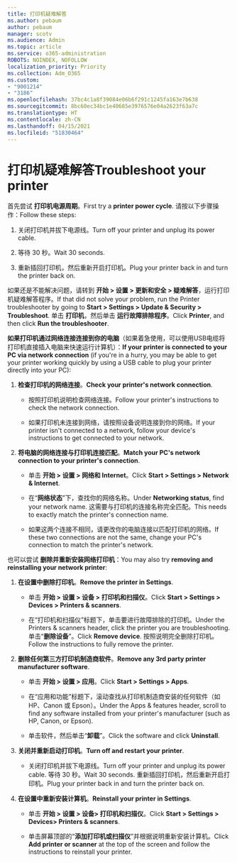 ```yaml
---
title: 打印机疑难解答
ms.author: pebaum
author: pebaum
manager: scotv
ms.audience: Admin
ms.topic: article
ms.service: o365-administration
ROBOTS: NOINDEX, NOFOLLOW
localization_priority: Priority
ms.collection: Adm_O365
ms.custom:
- "9001214"
- "3186"
ms.openlocfilehash: 37bc4c1a8f39084e06b6f291c1245fa163e7b638
ms.sourcegitcommit: 8bc60ec34bc1e40685e3976576e04a2623f63a7c
ms.translationtype: HT
ms.contentlocale: zh-CN
ms.lasthandoff: 04/15/2021
ms.locfileid: "51830464"
---
```

# <a name="troubleshoot-your-printer"></a><span data-ttu-id="bd974-102">打印机疑难解答</span><span class="sxs-lookup"><span data-stu-id="bd974-102">Troubleshoot your printer</span></span>

<span data-ttu-id="bd974-103">首先尝试 **打印机电源周期**。</span><span class="sxs-lookup"><span data-stu-id="bd974-103">First try a **printer power cycle**.</span></span> <span data-ttu-id="bd974-104">请按以下步骤操作：</span><span class="sxs-lookup"><span data-stu-id="bd974-104">Follow these steps:</span></span>

1. <span data-ttu-id="bd974-105">关闭打印机并拔下电源线。</span><span class="sxs-lookup"><span data-stu-id="bd974-105">Turn off your printer and unplug its power cable.</span></span>

2. <span data-ttu-id="bd974-106">等待 30 秒。</span><span class="sxs-lookup"><span data-stu-id="bd974-106">Wait 30 seconds.</span></span>

3. <span data-ttu-id="bd974-107">重新插回打印机，然后重新开启打印机。</span><span class="sxs-lookup"><span data-stu-id="bd974-107">Plug your printer back in and turn the printer back on.</span></span>

<span data-ttu-id="bd974-108">如果还是不能解决问题，请转到 **开始 > 设置 > 更新和安全 > 疑难解答**，运行打印机疑难解答程序。</span><span class="sxs-lookup"><span data-stu-id="bd974-108">If that did not solve your problem, run the Printer troubleshooter by going to **Start > Settings > Update & Security > Troubleshoot**.</span></span> <span data-ttu-id="bd974-109">单击 **打印机**，然后单击 **运行故障排除程序**。</span><span class="sxs-lookup"><span data-stu-id="bd974-109">Click **Printer**, and then click **Run the troubleshooter**.</span></span>

<span data-ttu-id="bd974-110">**如果打印机通过网络连接连接到你的电脑**（如果着急使用，可以使用USB电缆将打印机直接插入电脑来快速运行计算机）：</span><span class="sxs-lookup"><span data-stu-id="bd974-110">**If your printer is connected to your PC via network connection** (if you're in a hurry, you may be able to get your printer working quickly by using a USB cable to plug your printer directly into your PC):</span></span>

1. <span data-ttu-id="bd974-111">**检查打印机的网络连接**。</span><span class="sxs-lookup"><span data-stu-id="bd974-111">**Check your printer's network connection**.</span></span>
    
    - <span data-ttu-id="bd974-112">按照打印机说明检查网络连接。</span><span class="sxs-lookup"><span data-stu-id="bd974-112">Follow your printer's instructions to check the network connection.</span></span>

    - <span data-ttu-id="bd974-113">如果打印机未连接到网络，请按照设备说明连接到你的网络。</span><span class="sxs-lookup"><span data-stu-id="bd974-113">If your printer isn't connected to a network, follow your device's instructions to get connected to your network.</span></span>

2. <span data-ttu-id="bd974-114">**将电脑的网络连接与打印机连接匹配**。</span><span class="sxs-lookup"><span data-stu-id="bd974-114">**Match your PC's network connection to your printer's connection**.</span></span>

    - <span data-ttu-id="bd974-115">单击 **开始 > 设置 > 网络和 Internet**。</span><span class="sxs-lookup"><span data-stu-id="bd974-115">Click **Start > Settings > Network & Internet**.</span></span>

    - <span data-ttu-id="bd974-116">在“**网络状态**”下，查找你的网络名称。</span><span class="sxs-lookup"><span data-stu-id="bd974-116">Under **Networking status**, find your network name.</span></span> <span data-ttu-id="bd974-117">这需要与打印机的连接名称完全匹配。</span><span class="sxs-lookup"><span data-stu-id="bd974-117">This needs to exactly match the printer's connection name.</span></span>

    - <span data-ttu-id="bd974-118">如果这两个连接不相同，请更改你的电脑连接以匹配打印机的网络。</span><span class="sxs-lookup"><span data-stu-id="bd974-118">If these two connections are not the same, change your PC's connection to match the printer's network.</span></span>

<span data-ttu-id="bd974-119">也可以尝试 **删除并重新安装网络打印机**：</span><span class="sxs-lookup"><span data-stu-id="bd974-119">You may also try **removing and reinstalling your network printer**:</span></span>

1. <span data-ttu-id="bd974-120">**在设置中删除打印机**。</span><span class="sxs-lookup"><span data-stu-id="bd974-120">**Remove the printer in Settings**.</span></span>

    - <span data-ttu-id="bd974-121">单击 **开始 > 设置 > 设备 > 打印机和扫描仪**。</span><span class="sxs-lookup"><span data-stu-id="bd974-121">Click **Start > Settings > Devices > Printers & scanners**.</span></span>

    - <span data-ttu-id="bd974-122">在“打印机和扫描仪”标题下，单击要进行故障排除的打印机。</span><span class="sxs-lookup"><span data-stu-id="bd974-122">Under the Printers & scanners header, click the printer you are troubleshooting.</span></span> <span data-ttu-id="bd974-123">单击“**删除设备**”。</span><span class="sxs-lookup"><span data-stu-id="bd974-123">Click **Remove device**.</span></span> <span data-ttu-id="bd974-124">按照说明完全删除打印机。</span><span class="sxs-lookup"><span data-stu-id="bd974-124">Follow the instructions to fully remove the printer.</span></span>

2. <span data-ttu-id="bd974-125">**删除任何第三方打印机制造商软件**。</span><span class="sxs-lookup"><span data-stu-id="bd974-125">**Remove any 3rd party printer manufacturer software**.</span></span>

    - <span data-ttu-id="bd974-126">单击 **开始 > 设置 > 应用**。</span><span class="sxs-lookup"><span data-stu-id="bd974-126">Click **Start > Settings > Apps**.</span></span>

    - <span data-ttu-id="bd974-127">在“应用和功能”标题下，滚动查找从打印机制造商安装的任何软件（如 HP、Canon 或 Epson）。</span><span class="sxs-lookup"><span data-stu-id="bd974-127">Under the Apps & features header, scroll to find any software installed from your printer's manufacturer (such as HP, Canon, or Epson).</span></span>

    - <span data-ttu-id="bd974-128">单击软件，然后单击“**卸载**”。</span><span class="sxs-lookup"><span data-stu-id="bd974-128">Click the software and click **Uninstall**.</span></span>

3. <span data-ttu-id="bd974-129">**关闭并重新启动打印机**。</span><span class="sxs-lookup"><span data-stu-id="bd974-129">**Turn off and restart your printer**.</span></span>

    - <span data-ttu-id="bd974-130">关闭打印机并拔下电源线。</span><span class="sxs-lookup"><span data-stu-id="bd974-130">Turn off your printer and unplug its power cable.</span></span> <span data-ttu-id="bd974-131">等待 30 秒。</span><span class="sxs-lookup"><span data-stu-id="bd974-131">Wait 30 seconds.</span></span> <span data-ttu-id="bd974-132">重新插回打印机，然后重新开启打印机。</span><span class="sxs-lookup"><span data-stu-id="bd974-132">Plug your printer back in and turn the printer back on.</span></span>

4. <span data-ttu-id="bd974-133">**在设置中重新安装计算机**。</span><span class="sxs-lookup"><span data-stu-id="bd974-133">**Reinstall your printer in Settings**.</span></span>

    - <span data-ttu-id="bd974-134">单击 **开始 > 设置 > 设备> 打印机和扫描仪**。</span><span class="sxs-lookup"><span data-stu-id="bd974-134">Click **Start > Settings > Devices> Printers & scanners**.</span></span>
 
    - <span data-ttu-id="bd974-135">单击屏幕顶部的“**添加打印机或扫描仪**”并根据说明重新安装计算机。</span><span class="sxs-lookup"><span data-stu-id="bd974-135">Click **Add printer or scanner** at the top of the screen and follow the instructions to reinstall your printer.</span></span>
